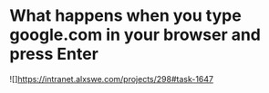 # What happens when you type google.com in your browser and press Enter

![]https://intranet.alxswe.com/projects/298#task-1647
